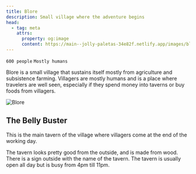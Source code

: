 ```yaml
---
title: Blore
description: Small village where the adventure begins
head:
  - tag: meta
    attrs:
      property: og:image
      content: https://main--jolly-paletas-34e82f.netlify.app/images/blore.jpg
---
```


`600 people` `Mostly humans`

Blore is a small village that sustains itself mostly from agriculture and subsistence farming. Villagers are mostly humans and is a place where travelers are well seen, especially if they spend money into taverns or buy foods from villagers.

![Blore](/images/blore.jpg)

## The Belly Buster

This is the main tavern of the village where villagers come at the end of the working day.

The tavern looks pretty good from the outside, and is made from wood. There is a sign outside with the name of the tavern. The tavern is usually open all day but is busy from 4pm till 11pm.
